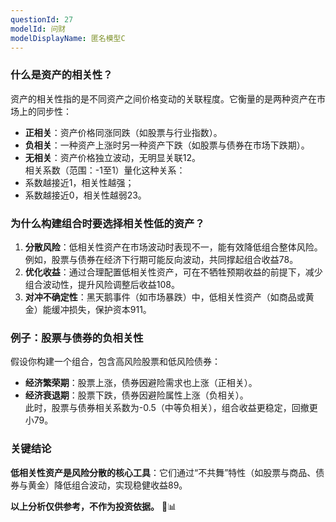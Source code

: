 ```yaml
---
questionId: 27
modelId: 问财
modelDisplayName: 匿名模型C
---
```

### 什么是资产的相关性？

资产的相关性指的是不同资产之间价格变动的关联程度。它衡量的是两种资产在市场上的同步性：

- **正相关**：资产价格同涨同跌（如股票与行业指数）。
- **负相关**：一种资产上涨时另一种资产下跌（如股票与债券在市场下跌期）。
- **无相关**：资产价格独立波动，无明显关联12。  
    相关系数（范围：-1至1）量化这种关系：
- 系数越接近1，相关性越强；
- 系数越接近0，相关性越弱23。

### 为什么构建组合时要选择相关性低的资产？

1. **分散风险**：低相关性资产在市场波动时表现不一，能有效降低组合整体风险。例如，股票与债券在经济下行期可能反向波动，共同撑起组合收益78。
2. **优化收益**：通过合理配置低相关性资产，可在不牺牲预期收益的前提下，减少组合波动性，提升风险调整后收益108。
3. **对冲不确定性**：黑天鹅事件（如市场暴跌）中，低相关性资产（如商品或黄金）能缓冲损失，保护资本911。

### 例子：股票与债券的负相关性

假设你构建一个组合，包含高风险股票和低风险债券：

- **经济繁荣期**：股票上涨，债券因避险需求也上涨（正相关）。
- **经济衰退期**：股票下跌，债券因避险属性上涨（负相关）。  
    此时，股票与债券相关系数为-0.5（中等负相关），组合收益更稳定，回撤更小79。

### 关键结论

**低相关性资产是风险分散的核心工具**：它们通过“不共舞”特性（如股票与商品、债券与黄金）降低组合波动，实现稳健收益89。

**以上分析仅供参考，不作为投资依据。** 💼📊